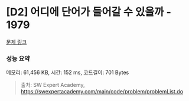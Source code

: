 # [D2] 어디에 단어가 들어갈 수 있을까 - 1979 

[문제 링크](https://swexpertacademy.com/main/code/problem/problemDetail.do?contestProbId=AV5PuPq6AaQDFAUq) 

### 성능 요약

메모리: 61,456 KB, 시간: 152 ms, 코드길이: 701 Bytes



> 출처: SW Expert Academy, https://swexpertacademy.com/main/code/problem/problemList.do